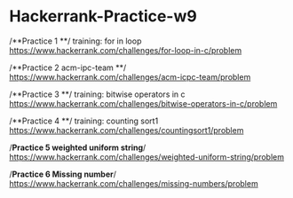 # Hackerrank-Practice-w9

/**Practice 1 **/
training: for in loop
https://www.hackerrank.com/challenges/for-loop-in-c/problem

/**Practice 2 acm-ipc-team **/
https://www.hackerrank.com/challenges/acm-icpc-team/problem

/**Practice 3 **/
training: bitwise operators in c
https://www.hackerrank.com/challenges/bitwise-operators-in-c/problem

/**Practice 4 **/
training: counting sort1
https://www.hackerrank.com/challenges/countingsort1/problem

/**Practice 5 weighted uniform string**/
https://www.hackerrank.com/challenges/weighted-uniform-string/problem

/**Practice 6 Missing number**/
https://www.hackerrank.com/challenges/missing-numbers/problem
